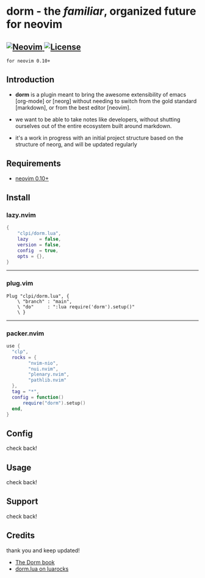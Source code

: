 # dorm - the _familiar_, organized future for neovim

<a href="https://neovim.io"> ![Neovim](https://img.shields.io/badge/Neovim%200.10+-brightgreen?style=for-the-badge) </a>
<a href="/LICENSE"> ![License](https://img.shields.io/badge/license-GPL%20v3-brightgreen?style=for-the-badge)</a>
---
`for neovim 0.10+`

## Introduction

- **dorm** is a plugin meant to bring the awesome extensibility of emacs [org-mode] or [neorg] without needing to switch from the gold standard [markdown], or from the best editor [neovim].

- we want to be able to take notes like developers, without shutting ourselves out of the entire ecosystem built around markdown.

- it's a work in progress with an initial project structure based on the structure of neorg, and will be updated regularly

## Requirements

- [neovim 0.10+](https://neovim.io)

## Install

### lazy.nvim

```lua
{
    "clpi/dorm.lua",
    lazy    = false,
    version = false,
    config  = true,
    opts = {},
}
```

---

### plug.vim

```vim
Plug "clpi/dorm.lua", {
    \ "branch" : "main",
    \ "do"     : ":lua require('dorm').setup()"
    \ }
```

---

### packer.nvim

```lua
use {
  "clp",
  rocks = {
        "nvim-nio",
        "nui.nvim",
        "plenary.nvim",
        "pathlib.nvim"
  },
  tag = "*",
  config = function()
      require("dorm").setup()
  end,
}
```

## Config

check back!

## Usage

check back!

## Support

check back!

## Credits

thank you and keep updated!

- [The Dorm book](https://dorm.cli.st)
- [dorm.lua on luarocks](https://luarocks.org/modules/clpi/dorm.lua)

<!-- <div align="center"> -->

<!-- </div> -->
